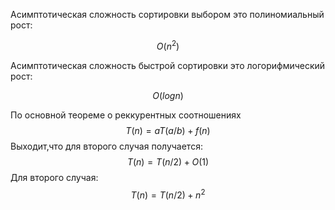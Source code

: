 Асимптотическая сложность сортировки выбором это полиномиальный рост:

$$
O(n^2)
$$

Асимптотическая сложность быстрой сортировки это логорифмический рост:

$$
O(log{}{n})
$$

По основной теореме о реккурентных соотношениях
$$
T(n) = aT(a/b) + f(n)
$$
Выходит,что для второго случая получается:
$$
T(n) = T(n/2) + O(1) 
$$
Для второго случая:
$$
T(n) = T(n/2) + n^2
$$
